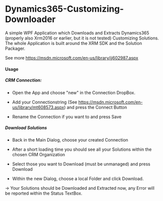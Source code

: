 # Dynamics365-Customizing-Downloader

A simple WPF Application which Downloads and Extracts Dynamics365 (properly also Xrm2016 or earlier, but it is not tested) Customizing Solutions.
The whole Application is built around the XRM SDK and the Solution Packager.

See more https://msdn.microsoft.com/en-us/library/jj602987.aspx

#### Usage

##### CRM Connection:
- Open the App and choose "new" in the Connection DropBox.

- Add your Connectionstring (See https://msdn.microsoft.com/en-us/library/mt608573.aspx) and press the Connect Button

- Rename the Connection if you want to and press Save

##### Download Solutions
- Back in the Main Dialog, choose your created Connection

- After a short loading time you should see all your Solutions within the chosen CRM Organization

- Select those you want to Download (must be unmanaged) and press Download

- Within the new Dialog, choose a local Folder and click Download.

-> Your Solutions should be Downloaded and Extracted now, any Error will be reported within the Status TextBox.
